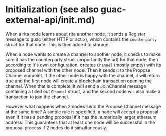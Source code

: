 # Initialization (see also guac-external-api/init.md)

When a rita node learns about rita another node, it sends a Register message to guac (either HTTP or actix),
which contains the `counterparty` struct for that node. This is then added to storage.

When a node wants to create a channel to another node, it checks to make sure it has the
counterparty struct (importantly the url) for that node, then according to it's own configuration,
creates `Channel` (mostly empty) with its proposed channel with the other node. Then it sends it to the Propose
Channel endpoint. If the other node is happy with the channel, it will return true and the first
node will create a blockchain transaction opening the channel. When that is complete, it will send
a JoinChannel message containing a filled out `Channel` struct, and the second node will also make
a transaction to join the channel.

However what happens when 2 nodes send the Propose Channel message at the same time? A simple rule
is specified, a node will accept a proposal even if it has a pending proposal if it has the numerically
larger ethereum address. This guarantees that at least one node will be successful in the proposal process
if 2 nodes do it simultaneously.